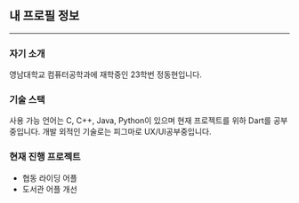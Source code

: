 ## 내 프로필 정보
---
### 자기 소개
영남대학교 컴퓨터공학과에 재학중인 23학번 정동현입니다.

### 기술 스택
사용 가능 언어는 C, C++, Java, Python이 있으며 현재 프로젝트를 위하 Dart를 공부중입니다.
개발 외적인 기술로는 피그마로 UX/UI공부중입니다.

### 현재 진행 프로젝트
- 협동 라이딩 어플
- 도서관 어플 개선



<!--
**jdh4568/jdh4568** is a ✨ _special_ ✨ repository because its `README.md` (this file) appears on your GitHub profile.

Here are some ideas to get you started:

- 🔭 I’m currently working on ...
- 🌱 I’m currently learning ...
- 👯 I’m looking to collaborate on ...
- 🤔 I’m looking for help with ...
- 💬 Ask me about ...
- 📫 How to reach me: ...
- 😄 Pronouns: ...
- ⚡ Fun fact: ...
-->
